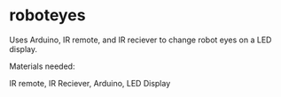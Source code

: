 # roboteyes
Uses Arduino, IR remote, and IR reciever to change robot eyes on a LED display.

Materials needed:

IR remote, IR Reciever, Arduino, LED Display


